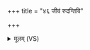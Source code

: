 +++
title = "४६ जीवं रुदन्तिवि"

+++
<details><summary>मूलम् (VS)</summary>

जी॒वं रु॑दन्ति॒वि न॑यन्त्यध्व॒रं दी॒र्घामनु॒ प्रसि॑तिं दीध्यु॒र्नरः॑।  
वा॒मं पि॒तृभ्यो॒ यइ॒दं स॑मीरि॒रे मयः॒ पति॑भ्यो ज॒नये॑ परि॒ष्वजे॑ ॥
</details>